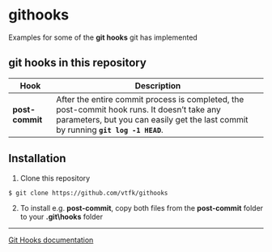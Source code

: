 # githooks

Examples for some of the **git hooks** git has implemented

## git hooks in this repository
| Hook | Description |
| ---- | ----------- |
| **post-commit** | After the entire commit process is completed, the post-commit hook runs. It doesn’t take any parameters, but you can easily get the last commit by running **```git log -1 HEAD```**.

## Installation

1. Clone this repository
```bash
$ git clone https://github.com/vtfk/githooks
```

2. To install e.g. **post-commit**, copy both files from the **post-commit** folder to your **.git\hooks** folder

---
[Git Hooks documentation](https://git-scm.com/book/en/v2/Customizing-Git-Git-Hooks)